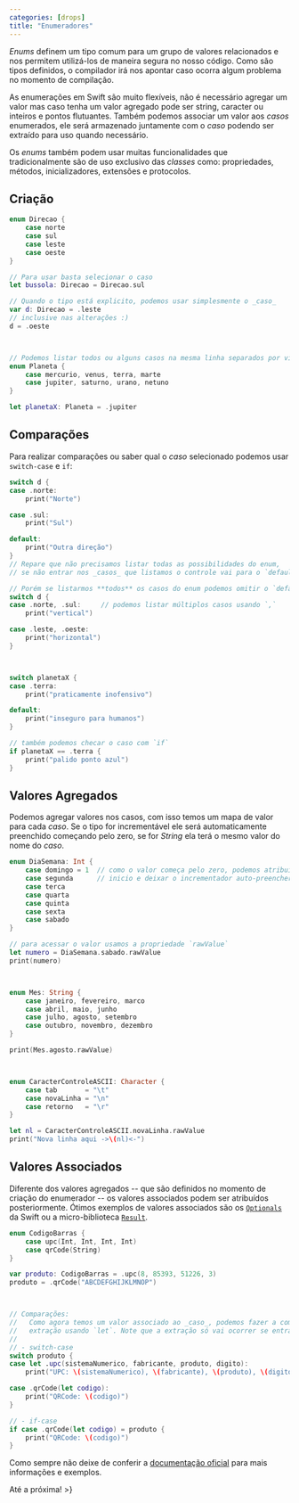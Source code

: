 ```yaml
---
categories: [drops]
title: "Enumeradores"
---
```


_Enums_ definem um tipo comum para um grupo de valores relacionados e nos permitem utilizá-los de maneira segura no nosso código. Como são tipos definidos, o compilador irá nos apontar caso ocorra algum problema no momento de compilação.

As enumerações em Swift são muito flexíveis, não é necessário agregar um valor mas caso tenha um valor agregado pode ser string, caracter ou inteiros e pontos flutuantes. Também podemos associar um valor aos _casos_ enumerados, ele será armazenado juntamente com o _caso_ podendo ser extraído para uso quando necessário.

Os _enums_ também podem usar muitas funcionalidades que tradicionalmente são de uso exclusivo das _classes_ como:  propriedades, métodos, inicializadores, extensões e protocolos.

## Criação
```swift
enum Direcao {
    case norte
    case sul
    case leste
    case oeste
}

// Para usar basta selecionar o caso
let bussola: Direcao = Direcao.sul

// Quando o tipo está explicito, podemos usar simplesmente o _caso_
var d: Direcao = .leste
// inclusive nas alterações :)
d = .oeste



// Podemos listar todos ou alguns casos na mesma linha separados por virgulas.
enum Planeta {
    case mercurio, venus, terra, marte
    case jupiter, saturno, urano, netuno
}

let planetaX: Planeta = .jupiter
```

## Comparações
Para realizar comparações ou saber qual o _caso_ selecionado podemos usar `switch-case` e `if`:
```swift
switch d {
case .norte:
    print("Norte")

case .sul:
    print("Sul")

default:
    print("Outra direção")
}
// Repare que não precisamos listar todas as possibilidades do enum,
// se não entrar nos _casos_ que listamos o controle vai para o `default`

// Porém se listarmos **todos** os casos do enum podemos omitir o `default`
switch d {
case .norte, .sul:     // podemos listar múltiplos casos usando `,`
    print("vertical")

case .leste, .oeste:
    print("horizontal")
}



switch planetaX {
case .terra:
    print("praticamente inofensivo")

default:
    print("inseguro para humanos")
}

// também podemos checar o caso com `if`
if planetaX == .terra {
    print("palido ponto azul")
}
```

## Valores Agregados
Podemos agregar valores nos casos, com isso temos um mapa de valor para cada _caso_. Se o tipo for incrementável ele será automaticamente preenchido começando pelo zero, se for _String_ ela terá o mesmo valor do nome do _caso_.
```swift
enum DiaSemana: Int {
    case domingo = 1  // como o valor começa pelo zero, podemos atribuir um novo
    case segunda      // inicio e deixar o incrementador auto-preencher o demais
    case terca
    case quarta
    case quinta
    case sexta
    case sabado
}

// para acessar o valor usamos a propriedade `rawValue`
let numero = DiaSemana.sabado.rawValue
print(numero)



enum Mes: String {
    case janeiro, fevereiro, marco
    case abril, maio, junho
    case julho, agosto, setembro
    case outubro, novembro, dezembro
}

print(Mes.agosto.rawValue)



enum CaracterControleASCII: Character {
    case tab       = "\t"
    case novaLinha = "\n"
    case retorno   = "\r"
}

let nl = CaracterControleASCII.novaLinha.rawValue
print("Nova linha aqui ->\(nl)<-")
```

## Valores Associados
Diferente dos valores agregados -- que são definidos no momento de criação do enumerador -- os valores associados podem ser atribuídos posteriormente. Ótimos exemplos de valores associados são os [`Optionals`][gh-optional] da Swift ou a micro-biblioteca [`Result`][gh-result].
```swift
enum CodigoBarras {
    case upc(Int, Int, Int, Int)
    case qrCode(String)
}

var produto: CodigoBarras = .upc(8, 85393, 51226, 3)
produto = .qrCode("ABCDEFGHIJKLMNOP")



// Comparações:
//   Como agora temos um valor associado ao _caso_, podemos fazer a comparação e
//   extração usando `let`. Note que a extração só vai ocorrer se entrar no _caso_.
//
// - switch-case
switch produto {
case let .upc(sistemaNumerico, fabricante, produto, digito):
    print("UPC: \(sistemaNumerico), \(fabricante), \(produto), \(digito)")

case .qrCode(let codigo):
    print("QRCode: \(codigo)")
}

// - if-case
if case .qrCode(let codigo) = produto {
    print("QRCode: \(codigo)")
}
```

Como sempre não deixe de conferir a [documentação oficial][doc-enum] para mais informações e exemplos.

Até a próxima!
\>}

[doc-enum]: https://developer.apple.com/library/content/documentation/Swift/Conceptual/Swift_Programming_Language/Enumerations.html
[gh-optional]: https://github.com/apple/swift/blob/5d17b31948b0ff7132149e9e86f254e69328934e/stdlib/public/core/Optional.swift#L122-L133
[gh-result]: https://github.com/antitypical/Result
